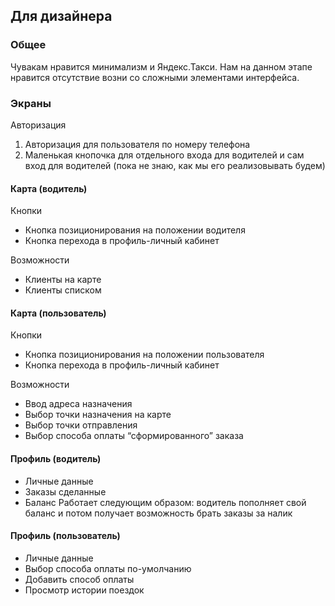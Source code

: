 ## Для дизайнера

### Общее

Чувакам нравится минимализм и Яндекс.Такси.
Нам на данном этапе нравится отсутствие возни со сложными элементами интерфейса.

### Экраны
Авторизация
1. Авторизация для пользователя по номеру телефона
2. Маленькая кнопочка для отдельного входа для водителей и сам вход для водителей (пока не знаю, как мы его реализовывать будем)
#### Карта (водитель)

Кнопки

- Кнопка позиционирования на положении водителя
- Кнопка перехода в профиль-личный кабинет

Возможности

- Клиенты на карте
- Клиенты списком
#### Карта (пользователь)

Кнопки

- Кнопка позиционирования на положении пользователя
- Кнопка перехода в профиль-личный кабинет

Возможности

- Ввод адреса назначения
- Выбор точки назначения на карте
- Выбор точки отправления
- Выбор способа оплаты “сформированного” заказа
#### Профиль (водитель)
- Личные данные
- Заказы сделанные
- Баланс
  Работает следующим образом: водитель пополняет свой баланс и потом получает возможность брать заказы за налик
#### Профиль (пользователь)
- Личные данные
- Выбор способа оплаты по-умолчанию
- Добавить способ оплаты
- Просмотр истории поездок
  